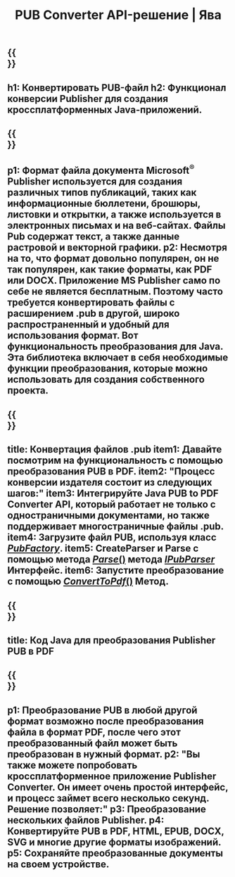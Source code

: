 ﻿---
translation: true
template: /_templates/conversion-java.md
title: PUB Converter API-решение | Ява
url: /java/conversion/
description: Конвертируйте файлы Microsoft Publisher программно с помощью библиотеки Java. Простое решение API для создания собственного проекта Java-конвертера PUB.
metakeywords: pub java конвертер, конвертировать pub файл java
family: pub
platformtag: java
feature: conversion
---

{{<section banner>}}
---
h1: Конвертировать PUB-файл
h2: Функционал конверсии Publisher для создания кроссплатформенных Java-приложений.
---

{{<section overview>}}
---
p1: Формат файла документа Microsoft<sup>®</sup> Publisher используется для создания различных типов публикаций, таких как информационные бюллетени, брошюры, листовки и открытки, а также используется в электронных письмах и на веб-сайтах. Файлы Pub содержат текст, а также данные растровой и векторной графики.
p2: Несмотря на то, что формат довольно популярен, он не так популярен, как такие форматы, как PDF или DOCX. Приложение MS Publisher само по себе не является бесплатным. Поэтому часто требуется конвертировать файлы с расширением .pub в другой, широко распространенный и удобный для использования формат. Вот функциональность преобразования для Java. Эта библиотека включает в себя необходимые функции преобразования, которые можно использовать для создания собственного проекта.
---

{{<section feature1>}}
---
title: Конвертация файлов .pub 
item1: Давайте посмотрим на функциональность с помощью преобразования PUB в PDF.
item2: "Процесс конверсии издателя состоит из следующих шагов:"
item3: Интегрируйте Java PUB to PDF Converter API, который работает не только с одностраничными документами, но также поддерживает многостраничные файлы .pub.
item4: Загрузите файл PUB, используя класс [*PubFactory*](https://reference.aspose.com/pub/java/com.aspose.pub/PubFactory).
item5: CreateParser и Parse с помощью метода [*Parse*()](https://reference.aspose.com/pub/java/com.aspose.pub/IPubParser#parse--) метода [*IPubParser*](https://reference.aspose.com/pub/java/com.aspose.pub/IPubParser) Интерфейс.
item6: Запустите преобразование с помощью [*ConvertToPdf*()](https://reference.aspose.com/pub/java/com.aspose.pub/IPdfConverter#convertToPdf-com.aspose.pub.Document-java.io.OutputStream-) Метод.
---

{{<section codeexample>}}
---
title: Код Java для преобразования Publisher PUB в PDF
---

{{<section summary>}}
---
p1: Преобразование PUB в любой другой формат возможно после преобразования файла в формат PDF, после чего этот преобразованный файл может быть преобразован в нужный формат.
p2: "Вы также можете попробовать кроссплатформенное приложение Publisher Converter. Он имеет очень простой интерфейс, и процесс займет всего несколько секунд. Решение позволяет:"
p3: Преобразование нескольких файлов Publisher.
p4: Конвертируйте PUB в PDF, HTML, EPUB, DOCX, SVG и многие другие форматы изображений.
p5: Сохраняйте преобразованные документы на своем устройстве.
---